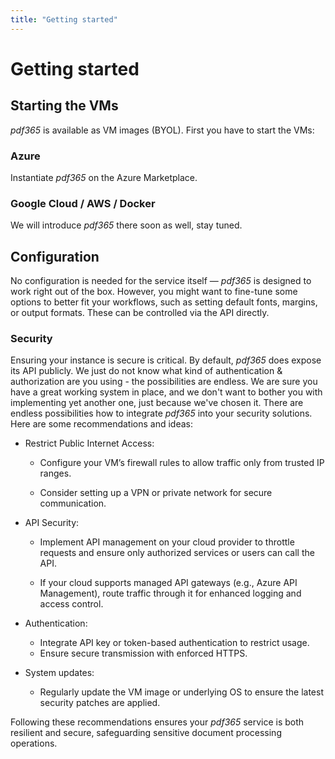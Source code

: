 ```yaml
---
title: "Getting started"
---
```


# Getting started

## Starting the VMs

*pdf365* is available as VM images (BYOL). First you have to start the VMs:

### Azure

Instantiate *pdf365* on the Azure Marketplace.

### Google Cloud / AWS / Docker

We will introduce *pdf365* there soon as well, stay tuned.


## Configuration

No configuration is needed for the service itself — *pdf365* is designed to work right out of the box. However, you might want to fine-tune some options to better fit your workflows, such as setting default fonts, margins, or output formats. These can be controlled via the API directly.

### Security

Ensuring your instance is secure is critical. By default, *pdf365* does expose its API publicly. We just do not know what kind of authentication & authorization are you using - the possibilities are endless. We are sure you have a great working system in place, and we don't want to bother you with implementing yet another one, just because we've chosen it. 
There are endless possibilities how to integrate *pdf365* into your security solutions. Here are some recommendations and ideas:

- Restrict Public Internet Access:

    - Configure your VM’s firewall rules to allow traffic only from trusted IP ranges.

    - Consider setting up a VPN or private network for secure communication.

- API Security:

    - Implement API management on your cloud provider to throttle requests and ensure only authorized services or users can call the API.

    - If your cloud supports managed API gateways (e.g., Azure API Management), route traffic through it for enhanced logging and access control.

- Authentication:

    - Integrate API key or token-based authentication to restrict usage.
    - Ensure secure transmission with enforced HTTPS.

- System updates:

    - Regularly update the VM image or underlying OS to ensure the latest security patches are applied.

Following these recommendations ensures your *pdf365* service is both resilient and secure, safeguarding sensitive document processing operations.
